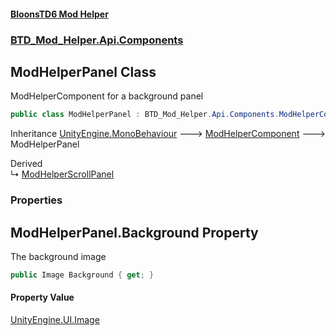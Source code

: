 #### [BloonsTD6 Mod Helper](README.md 'README')
### [BTD_Mod_Helper.Api.Components](README.md#BTD_Mod_Helper.Api.Components 'BTD_Mod_Helper.Api.Components')

## ModHelperPanel Class

ModHelperComponent for a background panel

```csharp
public class ModHelperPanel : BTD_Mod_Helper.Api.Components.ModHelperComponent
```

Inheritance [UnityEngine.MonoBehaviour](https://docs.microsoft.com/en-us/dotnet/api/UnityEngine.MonoBehaviour 'UnityEngine.MonoBehaviour') &#129106; [ModHelperComponent](BTD_Mod_Helper.Api.Components.ModHelperComponent.md 'BTD_Mod_Helper.Api.Components.ModHelperComponent') &#129106; ModHelperPanel

Derived  
&#8627; [ModHelperScrollPanel](BTD_Mod_Helper.Api.Components.ModHelperScrollPanel.md 'BTD_Mod_Helper.Api.Components.ModHelperScrollPanel')
### Properties

<a name='BTD_Mod_Helper.Api.Components.ModHelperPanel.Background'></a>

## ModHelperPanel.Background Property

The background image

```csharp
public Image Background { get; }
```

#### Property Value
[UnityEngine.UI.Image](https://docs.microsoft.com/en-us/dotnet/api/UnityEngine.UI.Image 'UnityEngine.UI.Image')